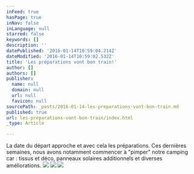 ```yaml
---
inFeed: true
hasPage: true
inNav: false
inLanguage: null
starred: false
keywords: []
description: ''
datePublished: '2016-01-14T10:59:04.214Z'
dateModified: '2016-01-14T10:59:02.532Z'
title: 'Les préparations vont bon train!'
author: []
authors: []
publisher:
  name: null
  domain: null
  url: null
  favicon: null
sourcePath: _posts/2016-01-14-les-preparations-vont-bon-train.md
published: true
url: les-preparations-vont-bon-train/index.html
_type: Article

---
```

La date du départ approche et avec cela les préparations. Ces dernières semaines, nous avons notamment commencer à "pimper" notre camping car : tissus et déco, panneaux solaires additionnels et diverses améliorations.
![](https://the-grid-user-content.s3-us-west-2.amazonaws.com/f1b02f4c-43be-4a30-868b-ca04c95fdf23.jpg)
![](https://the-grid-user-content.s3-us-west-2.amazonaws.com/bd739d2f-fc27-44be-9e08-d613d849546e.jpg)
![](https://the-grid-user-content.s3-us-west-2.amazonaws.com/19642f9b-d1b7-41c5-a45b-d6bb1c65507e.jpg)